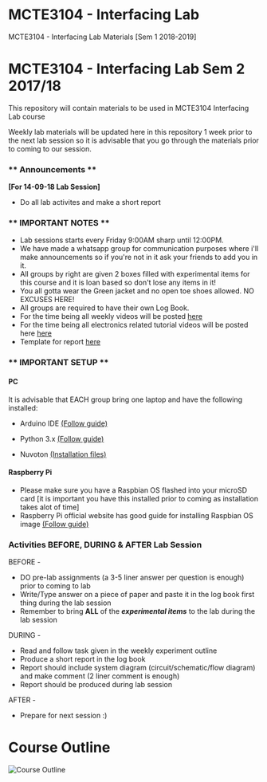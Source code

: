 # MCTE3104 - Interfacing Lab
MCTE3104 - Interfacing Lab Materials [Sem 1 2018-2019]


# MCTE3104 - Interfacing Lab Sem 2 2017/18

This repository will contain materials to be used in MCTE3104 Interfacing Lab course

Weekly lab materials will be updated here in this repository 1 week prior to the next lab session so it is advisable that you go through the materials prior to coming to our session.


### ** Announcements ** <br />
**[For 14-09-18 Lab Session]** <br />
* Do all lab activites and make a short report <br />



### ** IMPORTANT NOTES ** <br />
* Lab sessions starts every Friday 9:00AM sharp until 12:00PM. <br />
* We have made a whatsapp group for communication purposes where i'll make announcements so if you're not in it ask your friends to add you in it. <br />
* All groups by right are given 2 boxes filled with experimental items for this course and it is loan based so don't lose any items in it! <br />
* You all gotta wear the Green jacket and no open toe shoes allowed. NO EXCUSES HERE! <br />
* All groups are required to have their own Log Book. <br />
* For the time being all weekly videos will be posted [here](https://drive.google.com/drive/folders/1q7zJTKLDwgp4sHDoMBwXg993JQYUy6ou?usp=sharing)<br />
* For the time being all electronics related tutorial videos will be posted here  [here](https://drive.google.com/drive/folders/1CyjSdRRWxwblfkA4reiO971bMIzO6N0H?usp=sharing)<br />
* Template for report [here](https://drive.google.com/file/d/1wKi97PEqTDcj2rP57fSVPmRB2GvFwPCZ/view?usp=sharing) <br />




### ** IMPORTANT SETUP ** <br />
#### PC
It is advisable that EACH group bring one laptop and have the following installed:
* Arduino IDE [(Follow guide)](https://github.com/cannedbot/MCTE3104-s1.1819/blob/master/setups/arduino-setup.pptx)<br /> 
* Python 3.x [(Follow guide)](https://github.com/cannedbot/MCTE3104-s1.1819/blob/master/setups/python-setup.pptx)<br />

* Nuvoton [(Installation files)](https://drive.google.com/file/d/1bCkpp1f1L1QbV6l4apYloUv5YRCqYEy3/view)<br />


#### Raspberry Pi
* Please make sure you have a Raspbian OS flashed into your microSD card [it is important you have this installed prior to coming as installation takes alot of time]
* Raspberry Pi official website has good guide for installing Raspbian OS image [(Follow guide)](https://www.raspberrypi.org/documentation/installation/installing-images/README.md)<br /> 


### Activities BEFORE, DURING & AFTER Lab Session <br />
BEFORE - <br />
* DO pre-lab assignments (a 3-5 liner answer per question is enough) prior to coming to lab <br />
* Write/Type answer on a piece of paper and paste it in the log book first thing during the lab session <br />
* Remember to bring **ALL** of the **_experimental items_** to the lab during the lab session <br />

DURING - <br />
* Read and follow task given in the weekly experiment outline <br />
* Produce a short report in the log book <br />
* Report should include system diagram (circuit/schematic/flow diagram) and make comment (2 liner comment is enough) <br />
* Report should be produced during lab session <br />

AFTER - <br />
* Prepare for next session :) <br /> 



# Course Outline
![Course Outline](https://github.com/cannedbot/MCTE3104-s1.1819/blob/master/images/contents.png)

